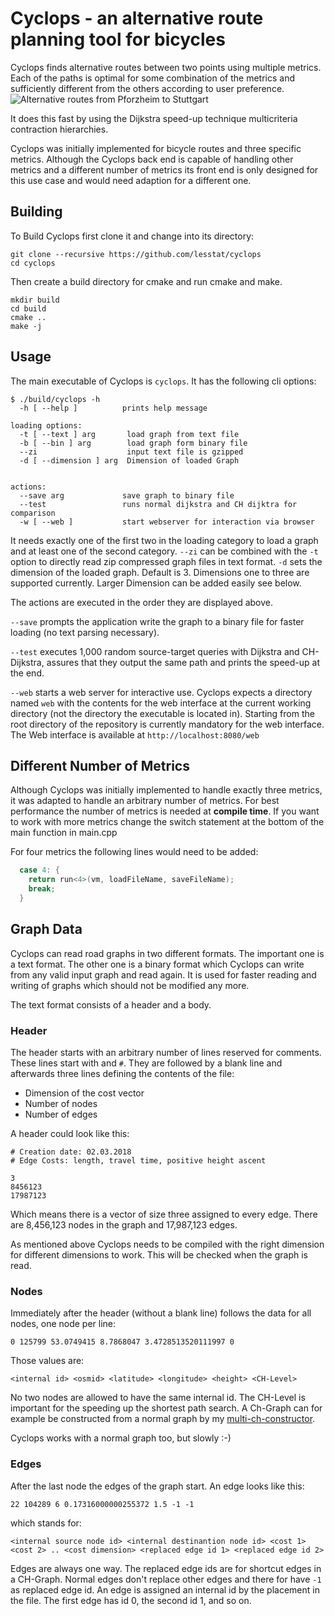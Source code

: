 # Cyclops - an alternative route planning tool for bicycles
Cyclops finds alternative routes between two points using multiple
metrics. Each of the paths is optimal for some combination of the
metrics and sufficiently different from the others according to user
preference. ![Alternative routes from Pforzheim to
Stuttgart](pics/alternative-route-examples.png)

It does this fast by using the Dijkstra speed-up technique
multicriteria contraction hierarchies.

Cyclops was initially implemented for bicycle routes and three
specific metrics. Although the Cyclops back end is capable of handling
other metrics and a different number of metrics its front end is only
designed for this use case and would need adaption for a different one.

## Building
To Build Cyclops first clone it and change into its directory:

``` shell
git clone --recursive https://github.com/lesstat/cyclops
cd cyclops
```

Then create a build directory for cmake and run cmake and make.
``` shell
mkdir build
cd build
cmake ..
make -j
```

## Usage
The main executable of Cyclops is ``cyclops``. It has the following cli options:
``` shell
$ ./build/cyclops -h
  -h [ --help ]          prints help message

loading options:
  -t [ --text ] arg       load graph from text file
  -b [ --bin ] arg        load graph form binary file
  --zi                    input text file is gzipped
  -d [ --dimension ] arg  Dimension of loaded Graph


actions:
  --save arg             save graph to binary file
  --test                 runs normal dijkstra and CH dijktra for comparison
  -w [ --web ]           start webserver for interaction via browser
```
It needs exactly one of the first two in the loading category to load a graph and at
least one of the second category. ``--zi`` can be combined with the
``-t`` option to directly read zip compressed graph files in text
format. ``-d`` sets the dimension of the loaded graph. Default
is 3. Dimensions one to three are supported currently. Larger
Dimension can be added easily see below.

The actions are executed in the order they are displayed above.

``--save`` prompts the application
write the graph to a binary file for faster loading (no text parsing necessary).

``--test`` executes 1,000 random source-target queries with Dijkstra
and CH-Dijkstra, assures that they output the same path and prints the
speed-up at the end.

``--web`` starts a web server for interactive use. Cyclops expects a
directory named ``web`` with the contents for the web interface at the
current working directory (not the directory the executable is located
in). Starting from the root directory of the repository is currently
mandatory for the web interface. The Web interface is available at
``http://localhost:8080/web``

## Different Number of Metrics
Although Cyclops was initially implemented to handle exactly three
metrics, it was adapted to handle an arbitrary number of metrics. For
best performance the number of metrics is needed at **compile
time**. If you want to work with more metrics change the
switch statement at the bottom of the main function in main.cpp 

For four metrics the following lines would need to be added:
``` c++
  case 4: {
    return run<4>(vm, loadFileName, saveFileName);
    break;
  }
```


## Graph Data
Cyclops can read road graphs in two different formats. The important
one is a text format. The other one is a binary format which Cyclops
can write from any valid input graph and read again. It is used for
faster reading and writing of graphs which should not be modified any
more.

The text format consists of a header and a body.

### Header
The header starts with an arbitrary number of lines reserved for
comments. These lines start with and ``#``. They are followed by a
blank line and afterwards three lines defining the contents of the
file:
- Dimension of the cost vector
- Number of nodes
- Number of edges

A header could look like this:
``` 
# Creation date: 02.03.2018
# Edge Costs: length, travel time, positive height ascent

3
8456123
17987123
```
Which means there is a vector of size three assigned to every
edge. There are 8,456,123 nodes in the graph and 17,987,123 edges.

As mentioned above Cyclops needs to be compiled with the right
dimension for different dimensions to work. This will be checked when
the graph is read.

### Nodes
Immediately after the header (without a blank line) follows the data for all nodes, one node
per line:
``` 
0 125799 53.0749415 8.7868047 3.4728513520111997 0
``` 
Those values are:
```
<internal id> <osmid> <latitude> <longitude> <height> <CH-Level>
```
No two nodes are allowed to have the same internal id. The CH-Level is
important for the speeding up the shortest path search. A Ch-Graph can
for example be constructed from a normal graph by my [multi-ch-constructor](https://github.com/lesstat/multi-ch-constructor).

Cyclops works with a normal graph too, but slowly :-)

### Edges
After the last node the edges of the graph start. An edge looks like
this:
``` 
22 104289 6 0.17316000000255372 1.5 -1 -1
```
which stands for:
``` 
<internal source node id> <internal destinantion node id> <cost 1>
<cost 2> .. <cost dimension> <replaced edge id 1> <replaced edge id 2>
```
Edges are always one way. The replaced edge ids are for shortcut edges in
a CH-Graph. Normal edges don't replace other edges and there for have
``-1`` as replaced edge id. An edge is assigned an internal id by the
placement in the file. The first edge has id 0, the second id 1, and
so on.





